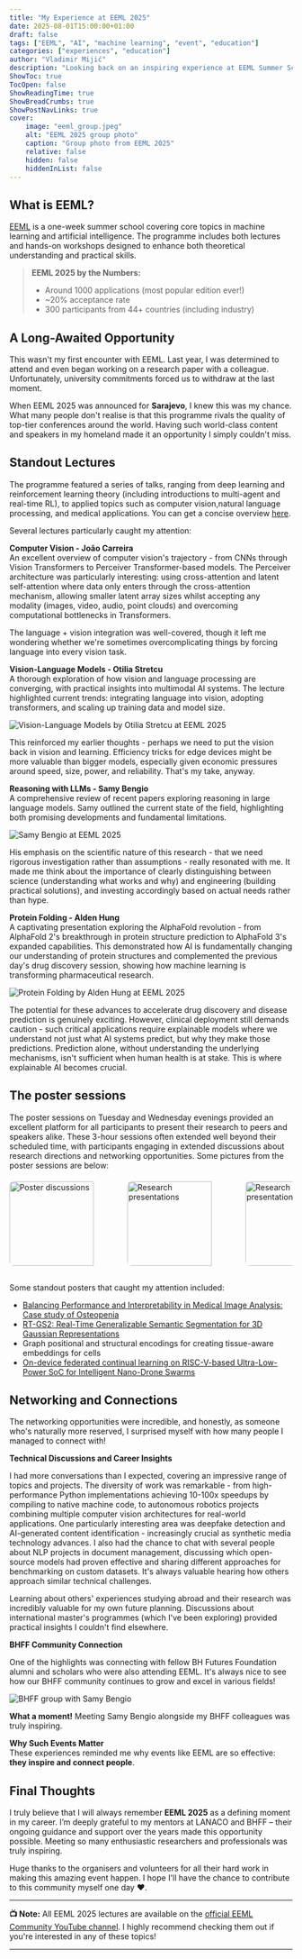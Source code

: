 ```yaml
---
title: "My Experience at EEML 2025"
date: 2025-08-01T15:00:00+01:00
draft: false
tags: ["EEML", "AI", "machine learning", "event", "education"]
categories: ["experiences", "education"]
author: "Vladimir Mijić"
description: "Looking back on an inspiring experience at EEML Summer School 2025"
ShowToc: true
TocOpen: false
ShowReadingTime: true
ShowBreadCrumbs: true
ShowPostNavLinks: true
cover:
    image: "eeml_group.jpeg"
    alt: "EEML 2025 group photo"
    caption: "Group photo from EEML 2025"
    relative: false
    hidden: false
    hiddenInList: false
---
```


## What is EEML?

[EEML](https://www.eeml.eu/) is a one-week summer school covering core topics in machine learning and artificial intelligence. The programme includes both lectures and hands-on workshops designed to enhance both theoretical understanding and practical skills.

> **EEML 2025 by the Numbers:**
> - Around 1000 applications (most popular edition ever!)
> - ~20% acceptance rate
> - 300 participants from 44+ countries (including industry)

## A Long-Awaited Opportunity

This wasn't my first encounter with EEML. Last year, I was determined to attend and even began working on a research paper with a colleague. Unfortunately, university commitments forced us to withdraw at the last moment.

When EEML 2025 was announced for **Sarajevo**, I knew this was my chance. What many people don't realise is that this programme rivals the quality of top-tier conferences around the world. Having such world-class content and speakers in my homeland made it an opportunity I simply couldn't miss.


## Standout Lectures

The programme featured a series of talks, ranging from deep learning and reinforcement learning theory (including introductions to multi-agent and real-time RL), to applied topics such as computer vision,natural language processing, and medical applications. You can get a concise overview [here](https://www.eeml.eu/program). 

Several lectures particularly caught my attention:

**Computer Vision - João Carreira**  
An excellent overview of computer vision's trajectory - from CNNs through Vision Transformers to Perceiver Transformer-based models. The Perceiver architecture was particularly interesting: using cross-attention and latent self-attention where data only enters through the cross-attention mechanism, allowing smaller latent array sizes whilst accepting any modality (images, video, audio, point clouds) and overcoming computational bottlenecks in Transformers.

The language + vision integration was well-covered, though it left me wondering whether we're sometimes overcomplicating things by forcing language into every vision task.

**Vision-Language Models - Otilia Stretcu**  
A thorough exploration of how vision and language processing are converging, with practical insights into multimodal AI systems. The lecture highlighted current trends: integrating language into vision, adopting transformers, and scaling up training data and model size.

![Vision-Language Models by Otilia Stretcu at EEML 2025](eeml_vlms.jpeg "Vision-Language Models by Otilia Stretcu at EEML 2025")

This reinforced my earlier thoughts - perhaps we need to put the vision back in vision and learning. Efficiency tricks for edge devices might be more valuable than bigger models, especially given economic pressures around speed, size, power, and reliability. That's my take, anyway.


**Reasoning with LLMs - Samy Bengio**  
A comprehensive review of recent papers exploring reasoning in large language models. Samy outlined the current state of the field, highlighting both promising developments and fundamental limitations.

![Samy Bengio at EEML 2025](eeml_reasoning.jpg "Reasoning with LLMs by Samy Bengio at EEML 2025")

His emphasis on the scientific nature of this research - that we need rigorous investigation rather than assumptions - really resonated with me. It made me think about the importance of clearly distinguishing between science (understanding what works and why) and engineering (building practical solutions), and investing accordingly based on actual needs rather than hype.

**Protein Folding - Alden Hung**  
A captivating presentation exploring the AlphaFold revolution - from AlphaFold 2's breakthrough in protein structure prediction to AlphaFold 3's expanded capabilities. This demonstrated how AI is fundamentally changing our understanding of protein structures and complemented the previous day's drug discovery session, showing how machine learning is transforming pharmaceutical research.

![Protein Folding by Alden Hung at EEML 2025](eeml_protein_folding.jpg "Protein Folding by Alden Hung at EEML 2025")

The potential for these advances to accelerate drug discovery and disease prediction is genuinely exciting. However, clinical deployment still demands caution - such critical applications require explainable models where we understand not just what AI systems predict, but why they make those predictions. Prediction alone, without understanding the underlying mechanisms, isn't sufficient when human health is at stake. This is where explainable AI becomes crucial.

## The poster sessions
The poster sessions on Tuesday and Wednesday evenings provided an excellent platform for all participants to present their research to peers and speakers alike. These 3-hour sessions often extended well beyond their scheduled time, with participants engaging in extended discussions about research directions and networking opportunities. Some pictures from the poster sessions are below:

<div style="display: flex; gap: 10px; margin: 20px 0; overflow-x: auto; padding-bottom: 10px; scrollbar-width: thin;">
  <a href="eeml_posters_0.jpg" target="_blank">
    <img src="eeml_posters_0.jpg" alt="Poster discussions" style="min-width: 200px; height: 150px; object-fit: cover; border-radius: 8px; flex-shrink: 0; cursor: pointer; transition: all 0.3s ease;" onmouseover="this.style.transform='scale(1.05)'; this.style.boxShadow='0 4px 8px rgba(0,0,0,0.2)'" onmouseout="this.style.transform='scale(1)'; this.style.boxShadow='none'">
  </a>
    <a href="eeml_posters_4.jpg" target="_blank">
    <img src="eeml_posters_4.jpg" alt="Research presentations" style="min-width: 200px; height: 150px; object-fit: cover; border-radius: 8px; flex-shrink: 0; cursor: pointer; transition: all 0.3s ease;" onmouseover="this.style.transform='scale(1.05)'; this.style.boxShadow='0 4px 8px rgba(0,0,0,0.2)'" onmouseout="this.style.transform='scale(1)'; this.style.boxShadow='none'">
  </a>
  <a href="eeml_posters_1.jpg" target="_blank">
    <img src="eeml_posters_1.jpg" alt="Research presentations" style="min-width: 200px; height: 150px; object-fit: cover; border-radius: 8px; flex-shrink: 0; cursor: pointer; transition: all 0.3s ease;" onmouseover="this.style.transform='scale(1.05)'; this.style.boxShadow='0 4px 8px rgba(0,0,0,0.2)'" onmouseout="this.style.transform='scale(1)'; this.style.boxShadow='none'">
  </a>
  <a href="eeml_posters_2.jpeg" target="_blank">
    <img src="eeml_posters_2.jpeg" alt="Evening networking" style="min-width: 200px; height: 150px; object-fit: cover; border-radius: 8px; flex-shrink: 0; cursor: pointer; transition: all 0.3s ease;" onmouseover="this.style.transform='scale(1.05)'; this.style.boxShadow='0 4px 8px rgba(0,0,0,0.2)'" onmouseout="this.style.transform='scale(1)'; this.style.boxShadow='none'">
  </a>
  <a href="eeml_posters_3.jpeg" target="_blank">
    <img src="eeml_posters_3.jpeg" alt="Late night research talks" style="min-width: 200px; height: 150px; object-fit: cover; border-radius: 8px; flex-shrink: 0; cursor: pointer; transition: all 0.3s ease;" onmouseover="this.style.transform='scale(1.05)'; this.style.boxShadow='0 4px 8px rgba(0,0,0,0.2)'" onmouseout="this.style.transform='scale(1)'; this.style.boxShadow='none'">
  </a>
</div>


Some standout posters that caught my attention included:
- [Balancing Performance and Interpretability in Medical Image Analysis: Case study of Osteopenia](https://pubmed.ncbi.nlm.nih.gov/39020155/)
- [RT-GS2: Real-Time Generalizable Semantic Segmentation for 3D Gaussian Representations](https://arxiv.org/abs/2405.18033)
- Graph positional and structural encodings for creating tissue-aware embeddings for cells 
- [On-device federated continual learning on RISC-V-based Ultra-Low-Power SoC for Intelligent Nano-Drone Swarms](https://www.arxiv.org/abs/2503.17436)


## Networking and Connections

The networking opportunities were incredible, and honestly, as someone who's naturally more reserved, I surprised myself with how many people I managed to connect with!

**Technical Discussions and Career Insights** 

I had more conversations than I expected, covering an impressive range of topics and projects. The diversity of work was remarkable - from high-performance Python implementations achieving 10-100x speedups by compiling to native machine code, to autonomous robotics projects combining multiple computer vision architectures for real-world applications. One particularly interesting area was deepfake detection and AI-generated content identification - increasingly crucial as synthetic media technology advances. I also had the chance to chat with several people about NLP projects in document management, discussing which open-source models had proven effective and sharing different approaches for benchmarking on custom datasets. It's always valuable hearing how others approach similar technical challenges.

Learning about others' experiences studying abroad and their research was incredibly valuable for my own future planning. Discussions about international master's programmes (which I've been exploring) provided practical insights I couldn't find elsewhere.

**BHFF Community Connection**  

One of the highlights was connecting with fellow BH Futures Foundation alumni and scholars who were also attending EEML. It's always nice to see how our BHFF community continues to grow and excel in various fields!

![BHFF group with Samy Bengio](eeml_bhff_samy.jpg "BH Futures Foundation alumni and scholars with Samy Bengio at EEML 2025")

**What a moment!** Meeting Samy Bengio alongside my BHFF colleagues was truly inspiring.

**Why Such Events Matter**  
These experiences reminded me why events like EEML are so effective: **they inspire and connect people**.

## Final Thoughts

I truly believe that I will always remember **EEML 2025** as a defining moment in my career. I’m deeply grateful to my mentors at LANACO and BHFF – their ongoing guidance and support over the years made this opportunity possible. Meeting so many enthusiastic researchers and professionals was truly inspiring.

Huge thanks to the organisers and volunteers for all their hard work in making this amazing event happen. I hope I'll have the chance to contribute to this community myself one day ❤️.

---

**📺 Note:** All EEML 2025 lectures are available on the [official EEML Community YouTube channel](https://www.youtube.com/@eemlcommunity3531). I highly recommend checking them out if you're interested in any of these topics!

---
